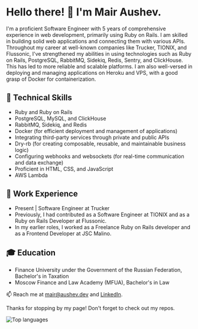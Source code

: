 # Hello there! :wave: I'm Mair Aushev.

I'm a proficient Software Engineer with 5 years of comprehensive experience in web development, primarily using Ruby on Rails. I am skilled in building solid web applications and connecting them with various APIs. Throughout my career at well-known companies like Trucker, TIONIX, and Flussonic, I've strengthened my abilities in using technologies such as Ruby on Rails, PostgreSQL, RabbitMQ, Sidekiq, Redis, Sentry, and ClickHouse. This has led to more reliable and scalable platforms. I am also well-versed in deploying and managing applications on Heroku and VPS, with a good grasp of Docker for containerization.

## :wrench: Technical Skills 
* Ruby and Ruby on Rails
* PostgreSQL, MySQL, and ClickHouse
* RabbitMQ, Sidekiq, and Redis
* Docker (for efficient deployment and management of applications)
* Integrating third-party services through private and public APIs
* Dry-rb (for creating composable, reusable, and maintainable business logic)
* Configuring webhooks and websockets (for real-time communication and data exchange)
* Proficient in HTML, CSS, and JavaScript
* AWS Lambda

## :office: Work Experience
* Present | Software Engineer at Trucker
* Previously, I had contributed as a Software Engineer at TIONIX and as a Ruby on Rails Developer at Flussonic.
* In my earlier roles, I worked as a Freelance Ruby on Rails developer and as a Frontend Developer at JSC Malino.

## :mortar_board: Education
* Finance University under the Government of the Russian Federation, Bachelor's in Taxation  
* Moscow Finance and Law Academy (MFUA), Bachelor's in Law

:mailbox: Reach me at mair@aushev.dev and [LinkedIn](https://www.linkedin.com/in/aushev-dev/).

Thanks for stopping by my page! Don't forget to check out my repos. 

![Top languages](https://github-readme-stats.vercel.app/api/top-langs/?username=aushev-dev&theme=tokyonight)
